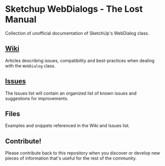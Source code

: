 # Sketchup WebDialogs - The Lost Manual

Collection of unofficial documentation of SketchUp's WebDialog class.

## [Wiki](https://github.com/thomthom/sketchup-webdialogs-the-lost-manual/wiki)

Articles describing issues, compatibility and best-practices when dealing
with the `WebDialog` class.

## [Issues](https://github.com/thomthom/sketchup-webdialogs-the-lost-manual/issues)

The Issues list will contain an organized list of known issues and
suggestions for improvements.

## Files

Examples and snippets referenced in the Wiki and Issues list.

## Contribute!

Please contribute back to this repository when you discover or develop
new pieces of information that's useful for the rest of the community.
